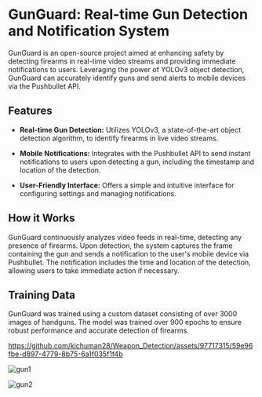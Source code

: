 
# GunGuard: Real-time Gun Detection and Notification System

GunGuard is an open-source project aimed at enhancing safety by detecting firearms in real-time video streams and providing immediate notifications to users. Leveraging the power of YOLOv3 object detection, GunGuard can accurately identify guns and send alerts to mobile devices via the Pushbullet API.

## Features

- **Real-time Gun Detection:** Utilizes YOLOv3, a state-of-the-art object detection algorithm, to identify firearms in live video streams.
  
- **Mobile Notifications:** Integrates with the Pushbullet API to send instant notifications to users upon detecting a gun, including the timestamp and location of the detection.
  
- **User-Friendly Interface:** Offers a simple and intuitive interface for configuring settings and managing notifications.

## How it Works

GunGuard continuously analyzes video feeds in real-time, detecting any presence of firearms. Upon detection, the system captures the frame containing the gun and sends a notification to the user's mobile device via Pushbullet. The notification includes the time and location of the detection, allowing users to take immediate action if necessary.

## Training Data

GunGuard was trained using a custom dataset consisting of over 3000 images of handguns. The model was trained over 900 epochs to ensure robust performance and accurate detection of firearms.


https://github.com/kichuman28/Weapon_Detection/assets/97717315/59e96fbe-d897-4779-8b75-6a1f035f1f4b

![gun1](https://github.com/kichuman28/Weapon_Detection/assets/97717315/e76f09b6-fdef-4f5a-86ac-9a445a2e3737)

![gun2](https://github.com/kichuman28/Weapon_Detection/assets/97717315/ee6a9ee8-b1ca-4796-92c7-1e4656dbb63d)


